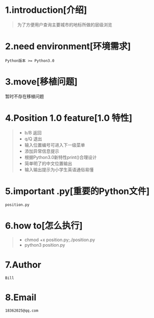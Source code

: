 # 1.introduction[介绍]
>为了方便用户查询主要城市的地标所做的层级浏览

# 2.need environment[环境需求]
`Python版本 >= Python3.0`

# 3.move[移植问题]
暂时不存在移植问题

# 4.Position 1.0 feature[1.0 特性]
>* b/B 返回
>* q/Q 退出
>* 输入位置编号可进入下一级菜单
>* 添加异常信息提示
>* 根据Python3.0新特性print()合理设计
>* 简单明了的中文位置输出
>* 输入输出提示为小学生英语通俗易懂

# 5.important .py[重要的Python文件]
`position.py`

# 6.how to[怎么执行]
>* chmod +x position.py;./position.py
>* python3 position.py

# 7.Author
`Bill`

# 8.Email
`18362025@qq.com`

